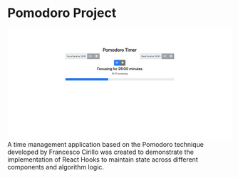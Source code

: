 # Pomodoro Project

![Pomodoro Interface](pomodor.jpg)
A time management application based on the Pomodoro technique developed by Francesco Cirillo was created to demonstrate the implementation of React Hooks to maintain state across different components and algorithm logic.
